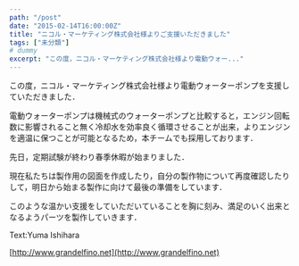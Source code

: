 ```yaml
---
path: "/post"
date: "2015-02-14T16:00:00Z"
title: "ニコル・マーケティング株式会社様よりご支援いただきました"
tags: ["未分類"]
# dummy
excerpt: "この度，ニコル・マーケティング株式会社様より電動ウォー..."
---
```




[](14-1.jpg)

この度，ニコル・マーケティング株式会社様より電動ウォーターポンプを支援していただきました．

電動ウォーターポンプは機械式のウォーターポンプと比較すると，エンジン回転数に影響されること無く冷却水を効率良く循環させることが出来，よりエンジンを適温に保つことが可能となるため，本チームでも採用しております．

先日，定期試験が終わり春季休暇が始まりました．

現在私たちは製作用の図面を作成したり，自分の製作物について再度確認したりして，明日から始まる製作に向けて最後の準備をしています．

このような温かい支援をしていただいていることを胸に刻み、満足のいく出来となるようパーツを製作していきます．

Text:Yuma Ishihara

[http://www.grandelfino.net](http://www.grandelfino.net)


